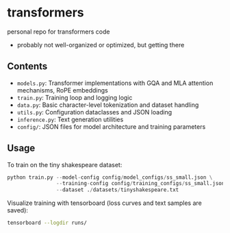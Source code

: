 # transformers
personal repo for transformers code

- probably not well-organized or optimized, but getting there

## Contents

- `models.py`: Transformer implementations with GQA and MLA attention mechanisms, RoPE embeddings
- `train.py`: Training loop and logging logic
- `data.py`: Basic character-level tokenization and dataset handling
- `utils.py`: Configuration dataclasses and JSON loading
- `inference.py`: Text generation utilities
- `config/`: JSON files for model architecture and training parameters

## Usage

To train on the tiny shakespeare dataset:
```python
python train.py --model-config config/model_configs/ss_small.json \
                --training-config config/training_configs/ss_small.json \
                --dataset ./datasets/tinyshakespeare.txt
```

Visualize training with tensorboard (loss curves and text samples are saved):
```bash
tensorboard --logdir runs/
```
